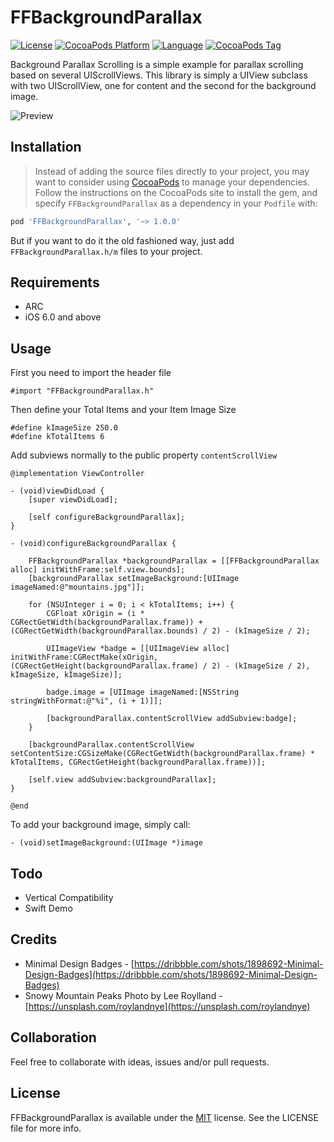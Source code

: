 FFBackgroundParallax
====================
[![License](https://img.shields.io/github/license/rockbarato/FFBackgroundParallax.svg)](http://opensource.org/licenses/MIT)
[![CocoaPods Platform](https://img.shields.io/cocoapods/p/FFBackgroundParallax.svg)](https://github.com/rockbarato/FFBackgroundParallax)
[![Language](https://img.shields.io/badge/language-Objective--C-green.svg)](https://github.com/rockbarato/FFBackgroundParallax)
[![CocoaPods Tag](https://img.shields.io/cocoapods/v/FFBackgroundParallax.svg)](https://github.com/rockbarato/FFBackgroundParallax)

Background Parallax Scrolling is a simple example for parallax scrolling based on several UIScrollViews. This library is simply a UIView subclass with two UIScrollView, one for content and the second for the background image.

![Preview](https://s3.amazonaws.com/f.cl.ly/items/2t3f2v1L0R1K3K0m012K/BackgroundParallax.gif)


## Installation

> Instead of adding the source files directly to your project, you may want to consider using [CocoaPods](http://cocoapods.org/) to manage your dependencies. Follow the instructions on the CocoaPods site to install the gem, and specify `FFBackgroundParallax` as a dependency in your `Podfile` with:

```ruby
pod 'FFBackgroundParallax', '~> 1.0.0'
```
But if you want to do it the old fashioned way, just add `FFBackgroundParallax.h/m` files to your project.

## Requirements

* ARC
* iOS 6.0 and above

## Usage

First you need to import the header file

```objc
#import "FFBackgroundParallax.h"
```

Then define your Total Items and your Item Image Size

```objc
#define kImageSize 250.0
#define kTotalItems 6
```

Add subviews normally to the public property `contentScrollView`

```objc
@implementation ViewController

- (void)viewDidLoad {
	[super viewDidLoad];
	
	[self configureBackgroundParallax];
}

- (void)configureBackgroundParallax {
	
	FFBackgroundParallax *backgroundParallax = [[FFBackgroundParallax alloc] initWithFrame:self.view.bounds];
	[backgroundParallax setImageBackground:[UIImage imageNamed:@"mountains.jpg"]];
	
	for (NSUInteger i = 0; i < kTotalItems; i++) {
		CGFloat xOrigin = (i * CGRectGetWidth(backgroundParallax.frame)) + (CGRectGetWidth(backgroundParallax.bounds) / 2) - (kImageSize / 2);
		
		UIImageView *badge = [[UIImageView alloc] initWithFrame:CGRectMake(xOrigin, (CGRectGetHeight(backgroundParallax.frame) / 2) - (kImageSize / 2), kImageSize, kImageSize)];
		
		badge.image = [UIImage imageNamed:[NSString stringWithFormat:@"%i", (i + 1)]];
		
		[backgroundParallax.contentScrollView addSubview:badge];
	}
	
	[backgroundParallax.contentScrollView setContentSize:CGSizeMake(CGRectGetWidth(backgroundParallax.frame) * kTotalItems, CGRectGetHeight(backgroundParallax.frame))];
	
	[self.view addSubview:backgroundParallax];
}

@end
```

To add your background image, simply call:

```objc
- (void)setImageBackground:(UIImage *)image
```

## Todo

* Vertical Compatibility
* Swift Demo

## Credits

* Minimal Design Badges - [https://dribbble.com/shots/1898692-Minimal-Design-Badges](https://dribbble.com/shots/1898692-Minimal-Design-Badges)
* Snowy Mountain Peaks Photo by Lee Roylland - [https://unsplash.com/roylandnye](https://unsplash.com/roylandnye)

## Collaboration

Feel free to collaborate with ideas, issues and/or pull requests.

## License
FFBackgroundParallax is available under the [MIT](http://opensource.org/licenses/MIT) license. See the LICENSE file for more info.
